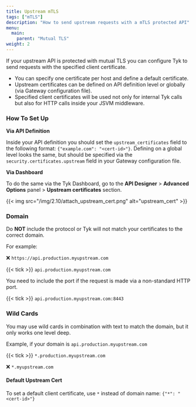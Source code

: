 ```yaml
---
title: Upstream mTLS
tags: ["mTLS"]
description: "How to send upstream requests with a mTLS protected API"
menu:
  main:
    parent: "Mutual TLS"
weight: 2
---
```


If your upstream API is protected with mutual TLS you can configure Tyk to send requests with the specified client certificate. 

- You can specify one certificate per host and define a default certificate. 
- Upstream certificates can be defined on API definition level or globally (via Gateway configuration file). 
- Specified client certificates will be used not only for internal Tyk calls but also for HTTP calls inside your JSVM middleware. 


### How To Set Up

**Via API Definition**

Inside your API definition you should set the `upstream_certificates` field to the following format:
`{"example.com": "<cert-id>"}`. Defining on a global level looks the same, but should be specified via the `security.certificates.upstream` field in your Gateway configuration file.

**Via Dashboard**

To do the same via the Tyk Dashboard, go to the **API Designer** > **Advanced Options** panel > **Upstream certificates** section.

{{< img src="/img/2.10/attach_upstream_cert.png" alt="upstream_cert" >}}


### Domain

Do **NOT** include the protocol or Tyk will not match your certificates to the correct domain.   

 For example: 
 
 ❌ `https://api.production.myupstream.com` 

 {{< tick >}} `api.production.myupstream.com`

 You need to include the port if the request is made via a non-standard HTTP port.

 {{< tick >}} `api.production.myupstream.com:8443`


### Wild Cards

You may use wild cards in combination with text to match the domain, but it only works one level deep.

Example, if your domain is `api.production.myupstream.com`

 {{< tick >}} `*.production.myupstream.com`  
 
 ❌ `*.myupstream.com`

#### Default Upstream Cert

To set a default client certificate, use `*` instead of domain name: `{"*": "<cert-id>"}`


